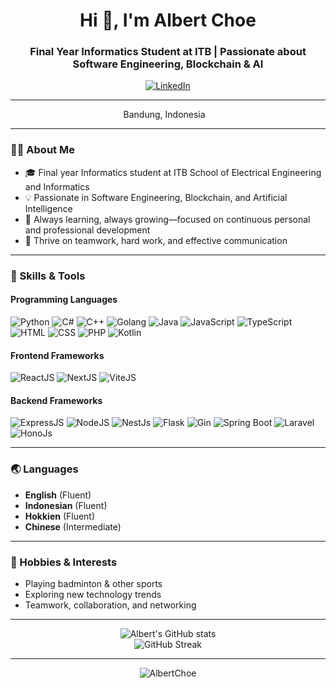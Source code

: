 <!-- Profile Header -->
<h1 align="center">Hi 👋, I'm Albert Choe</h1>
<h3 align="center">Final Year Informatics Student at ITB | Passionate about Software Engineering, Blockchain & AI</h3>
<p align="center">
  <a href="https://www.linkedin.com/in/albertchoe2004/" target="_blank">
    <img src="https://img.shields.io/badge/LinkedIn-Connect-blue?style=flat&logo=linkedin" alt="LinkedIn" />
  </a>
</p>

---

<p align="center">
 Bandung, Indonesia &nbsp;&nbsp;
</p>

---

<!-- About Me Section -->

### 👨‍💻 About Me

- 🎓 Final year Informatics student at ITB School of Electrical Engineering and Informatics
- 💡 Passionate in Software Engineering, Blockchain, and Artificial Intelligence
- 🌱 Always learning, always growing—focused on continuous personal and professional development
- 🤝 Thrive on teamwork, hard work, and effective communication

---

<!-- Skills Section -->

### 🚀 Skills & Tools

#### Programming Languages

![Python](https://img.shields.io/badge/Python-3776AB?style=flat&logo=python&logoColor=white)
![C#](https://img.shields.io/badge/C%23-239120?style=flat&logo=c-sharp&logoColor=white)
![C++](https://img.shields.io/badge/C++-00599C?style=flat&logo=c%2B%2B&logoColor=white)
![Golang](https://img.shields.io/badge/Go-00ADD8?style=flat&logo=go&logoColor=white)
![Java](https://img.shields.io/badge/Java-007396?style=flat&logo=java&logoColor=white)
![JavaScript](https://img.shields.io/badge/JavaScript-F7DF1E?style=flat&logo=javascript&logoColor=black)
![TypeScript](https://img.shields.io/badge/TypeScript-3178C6?style=flat&logo=typescript&logoColor=white)
![HTML](https://img.shields.io/badge/HTML5-E34F26?style=flat&logo=html5&logoColor=white)
![CSS](https://img.shields.io/badge/CSS3-1572B6?style=flat&logo=css3&logoColor=white)
![PHP](https://img.shields.io/badge/PHP-777BB4?style=flat&logo=php&logoColor=white)
![Kotlin](https://img.shields.io/badge/Kotlin-0095D5?style=flat&logo=kotlin&logoColor=white)

#### Frontend Frameworks

![ReactJS](https://img.shields.io/badge/React-20232A?style=flat&logo=react&logoColor=61DAFB)
![NextJS](https://img.shields.io/badge/Next.js-000000?style=flat&logo=nextdotjs&logoColor=white)
![ViteJS](https://img.shields.io/badge/Vite-646CFF?style=flat&logo=vite&logoColor=white)

#### Backend Frameworks

![ExpressJS](https://img.shields.io/badge/Express.js-000000?style=flat&logo=express&logoColor=white)
![NodeJS](https://img.shields.io/badge/Node.js-339933?style=flat&logo=nodedotjs&logoColor=white)
![NestJs](https://img.shields.io/badge/NestJS-E0234E?style=flat&logo=nestjs&logoColor=white)
![Flask](https://img.shields.io/badge/Flask-000000?style=flat&logo=flask&logoColor=white)
![Gin](https://img.shields.io/badge/Gin-00ADD8?style=flat&logo=go&logoColor=white)
![Spring Boot](https://img.shields.io/badge/Spring_Boot-6DB33F?style=flat&logo=spring-boot&logoColor=white)
![Laravel](https://img.shields.io/badge/Laravel-FF2D20?style=flat&logo=laravel&logoColor=white)
![HonoJs](https://img.shields.io/badge/Hono.js-2B2B2B?style=flat&logo=javascript&logoColor=white)


---

<!-- Languages Section -->

### 🌏 Languages

- **English** (Fluent)
- **Indonesian** (Fluent)
- **Hokkien** (Fluent)
- **Chinese** (Intermediate)

---

<!-- Hobbies Section -->

### 🏸 Hobbies & Interests

- Playing badminton & other sports
- Exploring new technology trends
- Teamwork, collaboration, and networking

---

<!-- Stats Section -->
<p align="center">
  <img src="https://github-readme-stats.vercel.app/api?username=AlbertChoe&show_icons=true&theme=radical" alt="Albert's GitHub stats" />
  <br/>
  <img src="https://github-readme-streak-stats.herokuapp.com/?user=AlbertChoe&theme=radical" alt="GitHub Streak" />
</p>

---

<!-- Footer -->
<p align="center">
  <img src="https://komarev.com/ghpvc/?username=AlbertChoe&label=Profile%20views&color=0e75b6&style=flat" alt="AlbertChoe" />
</p>
